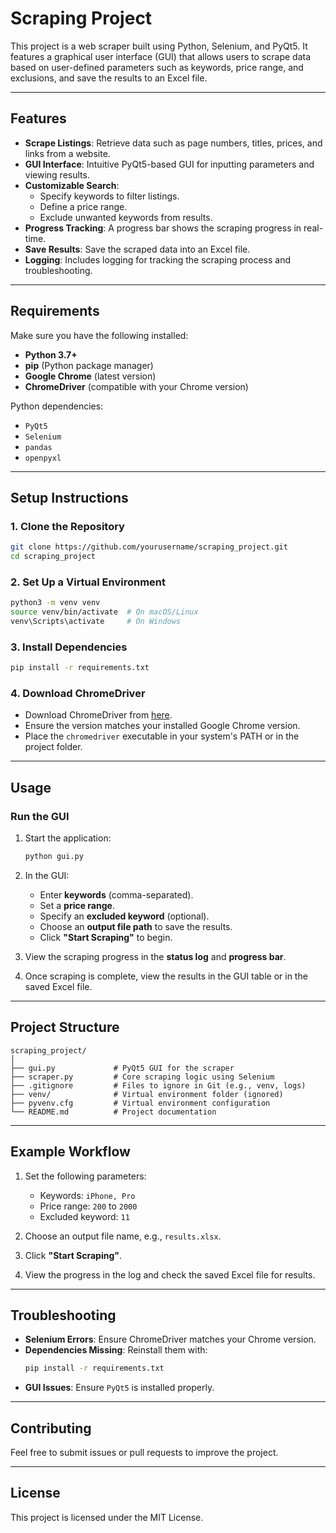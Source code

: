 
# **Scraping Project**

This project is a web scraper built using Python, Selenium, and PyQt5. It features a graphical user interface (GUI) that allows users to scrape data based on user-defined parameters such as keywords, price range, and exclusions, and save the results to an Excel file.

---

## **Features**
- **Scrape Listings**: Retrieve data such as page numbers, titles, prices, and links from a website.
- **GUI Interface**: Intuitive PyQt5-based GUI for inputting parameters and viewing results.
- **Customizable Search**:
  - Specify keywords to filter listings.
  - Define a price range.
  - Exclude unwanted keywords from results.
- **Progress Tracking**: A progress bar shows the scraping progress in real-time.
- **Save Results**: Save the scraped data into an Excel file.
- **Logging**: Includes logging for tracking the scraping process and troubleshooting.

---

## **Requirements**
Make sure you have the following installed:
- **Python 3.7+**
- **pip** (Python package manager)
- **Google Chrome** (latest version)
- **ChromeDriver** (compatible with your Chrome version)

Python dependencies:
- `PyQt5`
- `Selenium`
- `pandas`
- `openpyxl`

---

## **Setup Instructions**

### 1. **Clone the Repository**
```bash
git clone https://github.com/yourusername/scraping_project.git
cd scraping_project
```

### 2. **Set Up a Virtual Environment**
```bash
python3 -m venv venv
source venv/bin/activate  # On macOS/Linux
venv\Scripts\activate     # On Windows
```

### 3. **Install Dependencies**
```bash
pip install -r requirements.txt
```

### 4. **Download ChromeDriver**
- Download ChromeDriver from [here](https://chromedriver.chromium.org/downloads).
- Ensure the version matches your installed Google Chrome version.
- Place the `chromedriver` executable in your system's PATH or in the project folder.

---

## **Usage**

### **Run the GUI**
1. Start the application:
   ```bash
   python gui.py
   ```
2. In the GUI:
   - Enter **keywords** (comma-separated).
   - Set a **price range**.
   - Specify an **excluded keyword** (optional).
   - Choose an **output file path** to save the results.
   - Click **"Start Scraping"** to begin.

3. View the scraping progress in the **status log** and **progress bar**.

4. Once scraping is complete, view the results in the GUI table or in the saved Excel file.

---

## **Project Structure**
```
scraping_project/
│
├── gui.py             # PyQt5 GUI for the scraper
├── scraper.py         # Core scraping logic using Selenium
├── .gitignore         # Files to ignore in Git (e.g., venv, logs)
├── venv/              # Virtual environment folder (ignored)
├── pyvenv.cfg         # Virtual environment configuration
└── README.md          # Project documentation
```

---

## **Example Workflow**
1. Set the following parameters:
   - Keywords: `iPhone, Pro`
   - Price range: `200` to `2000`
   - Excluded keyword: `11`

2. Choose an output file name, e.g., `results.xlsx`.

3. Click **"Start Scraping"**.

4. View the progress in the log and check the saved Excel file for results.

---

## **Troubleshooting**
- **Selenium Errors**: Ensure ChromeDriver matches your Chrome version.
- **Dependencies Missing**: Reinstall them with:
  ```bash
  pip install -r requirements.txt
  ```
- **GUI Issues**: Ensure `PyQt5` is installed properly.

---

## **Contributing**
Feel free to submit issues or pull requests to improve the project.

---

## **License**
This project is licensed under the MIT License.
